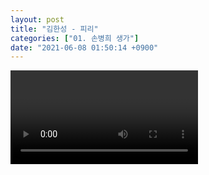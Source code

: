 ```yaml
---
layout: post
title: "김한성 - 피리"
categories: ["01. 손병희 생가"]
date: "2021-06-08 01:50:14 +0900"
---
```

<video class="post-video" controls>

    <source src='{{ "assets/videos/01. 손병희 생가/08.mp4" | relative_url }}'
            type="video/mp4">

    Sorry, your browser doesn't support embedded videos.
</video>
